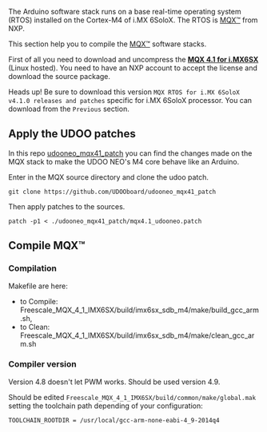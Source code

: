 The Arduino software stack runs on a base real-time operating system (RTOS) installed on the Cortex-M4 of i.MX 6SoloX. The RTOS is [MQX&trade;](http://www.nxp.com/products/software-and-tools/run-time-software/mqx-software-solutions/mqx-real-time-operating-system-rtos/mqx-classic-software-solutions:MQX#) from NXP.

This section help you to compile the [MQX&trade;](http://www.nxp.com/products/software-and-tools/run-time-software/mqx-software-solutions/mqx-real-time-operating-system-rtos/mqx-classic-software-solutions:MQX#) software stacks.

First of all you need to download and uncompress the [**MQX 4.1 for i.MX6SX**](https://community.nxp.com/external-link.jspa?url=http%3A%2F%2Fwww.freescale.com%2Fwebapp%2Fsps%2Fsite%2Fprod_summary.jsp%3Fcode%3DMQX) (Linux hosted). You need to have an NXP account to accept the license and download the source package.

<span class="label label-warning">Heads up!</span> Be sure to download this version `MQX RTOS for i.MX 6SoloX v4.1.0 releases and patches` specific for i.MX 6SoloX processor. You can download from the `Previous` section.

## Apply the UDOO patches

In this repo [udooneo_mqx41_patch](https://github.com/UDOOboard/udooneo_mqx41_patch) you can find the changes made on the MQX stack to make the UDOO NEO's M4 core behave like an Arduino.

Enter in the MQX source directory and clone the udoo patch.

    git clone https://github.com/UDOOboard/udooneo_mqx41_patch

Then apply patches to the sources.

    patch -p1 < ./udooneo_mqx41_patch/mqx4.1_udooneo.patch

## Compile MQX&trade;

### Compilation

Makefile are here:
 * to Compile:  Freescale_MQX_4_1_IMX6SX/build/imx6sx_sdb_m4/make/build_gcc_arm.sh,
 * to Clean:    Freescale_MQX_4_1_IMX6SX/build/imx6sx_sdb_m4/make/clean_gcc_arm.sh

### Compiler version

Version 4.8 doesn't let PWM works. Should be used version 4.9.

Should be edited `Freescale_MQX_4_1_IMX6SX/build/common/make/global.mak` setting the toolchain path depending of your configuration:

    TOOLCHAIN_ROOTDIR = /usr/local/gcc-arm-none-eabi-4_9-2014q4
